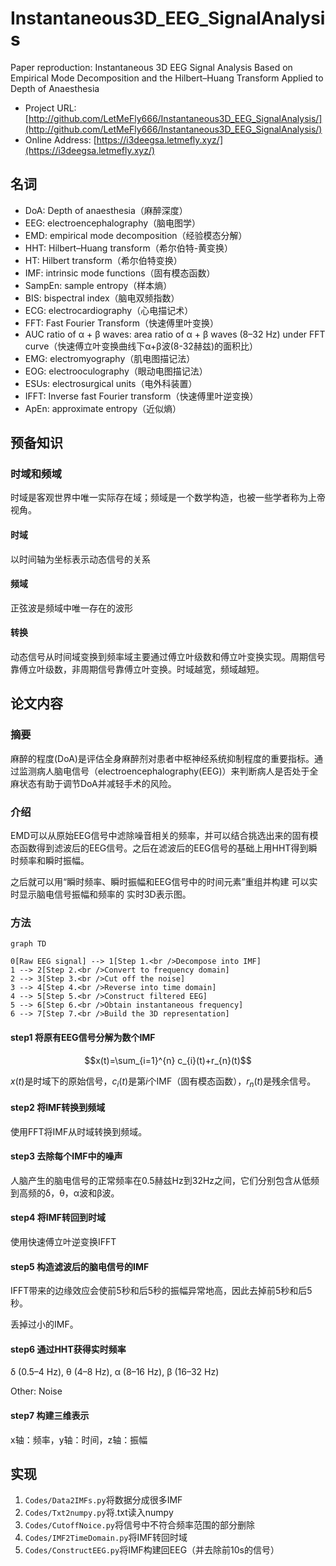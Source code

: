 # Instantaneous3D_EEG_SignalAnalysis

Paper reproduction: Instantaneous 3D EEG Signal Analysis Based on Empirical Mode Decomposition and the Hilbert–Huang Transform Applied to Depth of Anaesthesia

+ Project URL: [http://github.com/LetMeFly666/Instantaneous3D_EEG_SignalAnalysis/](http://github.com/LetMeFly666/Instantaneous3D_EEG_SignalAnalysis/)
+ Online Address: [https://i3deegsa.letmefly.xyz/](https://i3deegsa.letmefly.xyz/)

## 名词

+ DoA: Depth of anaesthesia（麻醉深度）
+ EEG: electroencephalography（脑电图学）
+ EMD: empirical mode decomposition（经验模态分解）
+ HHT: Hilbert–Huang transform（希尔伯特-黄变换）
+ HT: Hilbert transform（希尔伯特变换）
+ IMF: intrinsic mode functions（固有模态函数）
+ SampEn: sample entropy（样本熵）
+ BIS: bispectral index（脑电双频指数）
+ ECG: electrocardiography（心电描记术）
+ FFT: Fast Fourier Transform（快速傅里叶变换）
+ AUC ratio of α + β waves: area ratio of α + β waves (8–32 Hz) under FFT curve（快速傅立叶变换曲线下α+β波(8-32赫兹)的面积比）
+ EMG: electromyography（肌电图描记法）
+ EOG: electrooculography（眼动电图描记法）
+ ESUs: electrosurgical units（电外科装置）
+ IFFT: Inverse fast Fourier transform（快速傅里叶逆变换）
+ ApEn: approximate entropy（近似熵）

## 预备知识

### 时域和频域

时域是客观世界中唯一实际存在域；频域是一个数学构造，也被一些学者称为上帝视角。

#### 时域

以时间轴为坐标表示动态信号的关系

#### 频域

正弦波是频域中唯一存在的波形

#### 转换

动态信号从时间域变换到频率域主要通过傅立叶级数和傅立叶变换实现。周期信号靠傅立叶级数，非周期信号靠傅立叶变换。时域越宽，频域越短。

## 论文内容

### 摘要

麻醉的程度(DoA)是评估全身麻醉剂对患者中枢神经系统抑制程度的重要指标。通过监测病人脑电信号（electroencephalography(EEG)）来判断病人是否处于全麻状态有助于调节DoA并减轻手术的风险。

### 介绍

EMD可以从原始EEG信号中滤除噪音相关的频率，并可以结合挑选出来的固有模态函数得到滤波后的EEG信号。之后在滤波后的EEG信号的基础上用HHT得到瞬时频率和瞬时振幅。

之后就可以用“瞬时频率、瞬时振幅和EEG信号中的时间元素”重组并构建 可以实时显示脑电信号振幅和频率的 实时3D表示图。

### 方法

```mermaid
graph TD

0[Raw EEG signal] --> 1[Step 1.<br />Decompose into IMF]
1 --> 2[Step 2.<br />Convert to frequency domain]
2 --> 3[Step 3.<br />Cut off the noise]
3 --> 4[Step 4.<br />Reverse into time domain]
4 --> 5[Step 5.<br />Construct filtered EEG]
5 --> 6[Step 6.<br />Obtain instantaneous frequency]
6 --> 7[Step 7.<br />Build the 3D representation]
```

#### step1 将原有EEG信号分解为数个IMF

$$x(t)=\sum_{i=1}^{n} c_{i}(t)+r_{n}(t)$$

$x(t)$是时域下的原始信号，$c_i(t)$是第$i$个IMF（固有模态函数），$r_n(t)$是残余信号。

#### step2 将IMF转换到频域

使用FFT将IMF从时域转换到频域。

#### step3 去除每个IMF中的噪声

人脑产生的脑电信号的正常频率在0.5赫兹Hz到32Hz之间，它们分别包含从低频到高频的δ，θ，α波和β波。

#### step4 将IMF转回到时域

使用快速傅立叶逆变换IFFT

#### step5 构造滤波后的脑电信号的IMF

IFFT带来的边缘效应会使前5秒和后5秒的振幅异常地高，因此去掉前5秒和后5秒。

丢掉过小的IMF。

#### step6 通过HHT获得实时频率

δ (0.5–4 Hz), θ (4–8 Hz), α (8–16 Hz), β (16–32 Hz)

Other: Noise

#### step7 构建三维表示

x轴：频率，y轴：时间，z轴：振幅

## 实现

1. ```Codes/Data2IMFs.py```将数据分成很多IMF
2. ```Codes/Txt2numpy.py```将.txt读入numpy
3. ```Codes/CutoffNoice.py```将信号中不符合频率范围的部分删除
4. ```Codes/IMF2TimeDomain.py```将IMF转回时域
5. ```Codes/ConstructEEG.py```将IMF构建回EEG（并去除前10s的信号）
